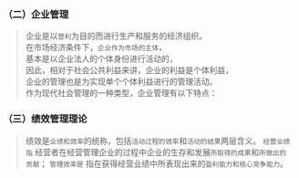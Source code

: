 ### （二）企业管理
>   企业是以`营利`为目的而进行生产和服务的经济组织。    
在市场经济条件下，`企业作为市场的主体`，    
基本是以企业法人的个体身份进行活动的，    
因此，相对于社会公共利益来讲，企业的利益是个体利益，    
企业的管理也是为实现单个个体利益进行的管理活动。    
作为现代社会管理的一种类型，企业管理有以下特点：    

### （三）绩效管理理论
>   绩效是`业绩和效率`的统称，包括`活动过程的效率`和`活动的结果`两层含义。
>   `经营业绩指`
        经营者在经营管理企业的过程中企业的生存和发展`所取得的成果`和`所做出的贡献`；
>   `管理效率是`
        指在获得经营业绩中所表现出来的`盈利能力和核心竞争能力`。